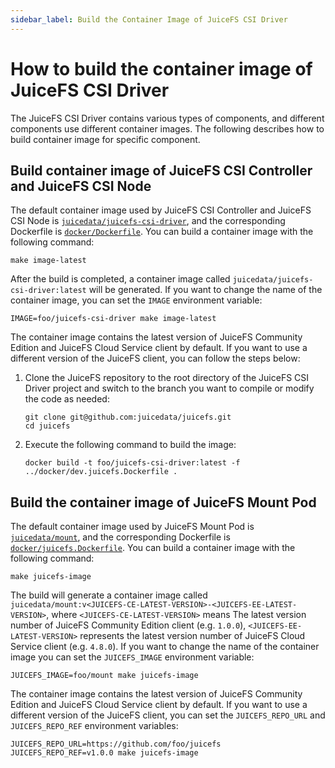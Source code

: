 ```yaml
---
sidebar_label: Build the Container Image of JuiceFS CSI Driver
---
```


# How to build the container image of JuiceFS CSI Driver

The JuiceFS CSI Driver contains various types of components, and different components use different container images. The following describes how to build container image for specific component.

## Build container image of JuiceFS CSI Controller and JuiceFS CSI Node

The default container image used by JuiceFS CSI Controller and JuiceFS CSI Node is [`juicedata/juicefs-csi-driver`](https://hub.docker.com/r/juicedata/juicefs-csi-driver), and the corresponding Dockerfile is [`docker/Dockerfile`](https://github.com/juicedata/juicefs-csi-driver/blob/master/docker/Dockerfile). You can build a container image with the following command:

```shell
make image-latest
```

After the build is completed, a container image called `juicedata/juicefs-csi-driver:latest` will be generated. If you want to change the name of the container image, you can set the `IMAGE` environment variable:

```shell
IMAGE=foo/juicefs-csi-driver make image-latest
```

The container image contains the latest version of JuiceFS Community Edition and JuiceFS Cloud Service client by default. If you want to use a different version of the JuiceFS client, you can follow the steps below:

1. Clone the JuiceFS repository to the root directory of the JuiceFS CSI Driver project and switch to the branch you want to compile or modify the code as needed:

   ```shell
   git clone git@github.com:juicedata/juicefs.git
   cd juicefs
   ```

2. Execute the following command to build the image:

   ```shell
   docker build -t foo/juicefs-csi-driver:latest -f ../docker/dev.juicefs.Dockerfile .
   ```

## Build the container image of JuiceFS Mount Pod

The default container image used by JuiceFS Mount Pod is [`juicedata/mount`](https://hub.docker.com/r/juicedata/mount), and the corresponding Dockerfile is [`docker/juicefs.Dockerfile`](https://github.com/juicedata/juicefs-csi-driver/blob/master/docker/juicefs.Dockerfile). You can build a container image with the following command:

```shell
make juicefs-image
```

The build will generate a container image called `juicedata/mount:v<JUICEFS-CE-LATEST-VERSION>-<JUICEFS-EE-LATEST-VERSION>`, where `<JUICEFS-CE-LATEST-VERSION>` means The latest version number of JuiceFS Community Edition client (e.g. `1.0.0`), `<JUICEFS-EE-LATEST-VERSION>` represents the latest version number of JuiceFS Cloud Service client (e.g. `4.8.0`). If you want to change the name of the container image you can set the `JUICEFS_IMAGE` environment variable:

```shell
JUICEFS_IMAGE=foo/mount make juicefs-image
```

The container image contains the latest version of JuiceFS Community Edition and JuiceFS Cloud Service client by default. If you want to use a different version of the JuiceFS client, you can set the `JUICEFS_REPO_URL` and `JUICEFS_REPO_REF` environment variables:

```shell
JUICEFS_REPO_URL=https://github.com/foo/juicefs JUICEFS_REPO_REF=v1.0.0 make juicefs-image
```
